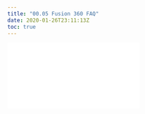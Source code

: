 ```yaml
---
title: "00.05 Fusion 360 FAQ"
date: 2020-01-26T23:11:13Z
toc: true
---
```


![Link to included file content](../../../../3d-modeling/fusion-360/fusion-360-faq.md)
